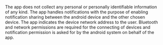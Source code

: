 The app does not collect any personal or personally identifiable information of any kind.
The app handles notifications with the purpose of enabling notification sharing between the android device and the other chosen device. The app indicates the device network address to the user.
Bluetooth and network permissions are required for the connecting of devices and notification permission is asked for by the android system on behalf of the app.
